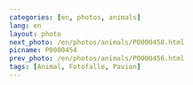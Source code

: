 ```yaml
---
categories: [en, photos, animals]
lang: en
layout: photo
next_photo: /en/photos/animals/P0000458.html
picname: P0000454
prev_photo: /en/photos/animals/P0000456.html
tags: [Animal, Fotofalle, Pavian]
---
```

